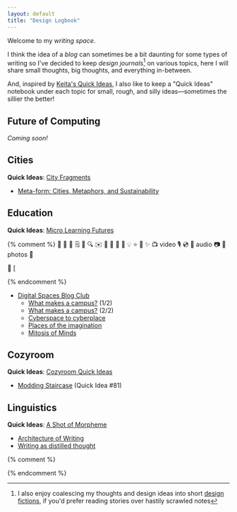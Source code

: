 ```yaml
---
layout: default
title: "Design Logbook"
---
```


Welcome to my *writing space*.

I think the idea of a *blog* can sometimes be a bit daunting for some types of writing so I've decided to keep *design journals*[^fiction] on various topics, here I will share small thoughts, big thoughts, and everything in-between.

[^fiction]: I also enjoy coalescing my thoughts and design ideas into short [design fictions](/stories), if you'd prefer reading stories over hastily scrawled notes

And, inspired by [Keita's Quick Ideas](https://www.glitchthegame.com/oddsandends/qis/), I also like to keep a "Quick Ideas" notebook under each topic for small, rough, and silly ideas—sometimes the sillier the better!

<!--## Interfaces
*Exploring the past, present, and future of interfaces—thinking about how we interact with and percieve the technology around us*

**Quick Ideas**: [Hyperthoughts in Hyperspace](/quick-ideas/interfaces)-->

## Future of Computing

*Coming soon!*


## Cities
**Quick Ideas**: [City Fragments](/quick-ideas/cities)

- [Meta-form: Cities, Metaphors, and Sustainability](/writing/meta-form)


## Education
**Quick Ideas**: [Micro Learning Futures](/quick-ideas/learning)

{% comment %}
📃 📄 📑 🗒 📝 🔍 ✉️ 📩 📨 📧 💌 💡 ⭐ 🌟 ✨
📺 video
🎙 💿 📀 audio
📷 📸 photos
📁

<span class="arrow"></span> **📄** [

<span class="new"></span>
{% endcomment %}

- [Digital Spaces Blog Club](/writing/digital-spaces-blog-club)
	- [What makes a campus?](/writing/what-makes-a-campus/1/) (1/2)
	- [What makes a campus?](/writing/what-makes-a-campus/2/) (2/2)
	- [Cyberspace to cyberplace](/writing/cyberspace-to-cyberplace)
	- [Places of the imagination](/writing/places-of-the-imagination)
	- [Mitosis of Minds](/writing/mitosis-of-minds)


## Cozyroom
**Quick Ideas**: [Cozyroom Quick Ideas](/quick-ideas/cozyroom)

- [Modding Staircase](/quick-ideas/cozyroom#81) (Quick Idea #81)


## Linguistics
**Quick Ideas**: [A Shot of Morpheme](/quick-ideas/linguistics)

- [Architecture of Writing](/writing/architecture-of-writing)
- [Writing as distilled thought](/writing/writing-as-distilled-thought)

{% comment %}
<!-- {% capture numposts %}{{ site.posts | size }}{% endcapture %}
{% if numposts != '0' %}
## Talks by Year

{% for post in site.posts %}{% assign currentyear = post.date | date: "%Y" %}{% if currentyear != prevyear %}
### {{ currentyear }}
{% assign prevyear = currentyear %}{% endif %} - [{{ post.title }}]({{ site.baseurl }}{{ post.url }}) - {{ post.date | date: '%B %-d' }}
{% endfor %}
{% endif %} -->
{% endcomment %}